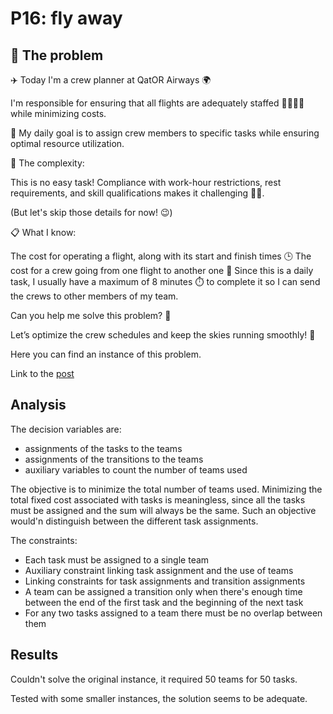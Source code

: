 # P16: fly away

## 🧠 The problem

✈️ Today I'm a crew planner at QatOR Airways 🌍

I'm responsible for ensuring that all flights are adequately staffed 🧑‍✈️👩‍✈️ while minimizing costs.

🎯 My daily goal is to assign crew members to specific tasks while ensuring optimal resource utilization.

🚧 The complexity:

This is no easy task! Compliance with work-hour restrictions, rest requirements, and skill qualifications makes it challenging 😵‍💫.

(But let's skip those details for now! 😉)

📋 What I know:

The cost for operating a flight, along with its start and finish times 🕒
The cost for a crew going from one flight to another one 🚖
Since this is a daily task, I usually have a maximum of 8 minutes ⏱️ to complete it so I can send the crews to other members of my team.

Can you help me solve this problem? 🧩

Let’s optimize the crew schedules and keep the skies running smoothly! 🛫

Here you can find an instance of this problem.

Link to the [post](https://www.linkedin.com/posts/borjamenendezmoreno_operationsresearch-activity-7274329961476358144-vyty?utm_source=share&utm_medium=member_desktop)

## Analysis

The decision variables are:

- assignments of the tasks to the teams
- assignments of the transitions to the teams
- auxiliary variables to count the number of teams used

The objective is to minimize the total number of teams used. Minimizing the total fixed cost associated with tasks is meaningless, since all the tasks must be assigned and the sum will always be the same. Such an objective would'n distinguish between the different task assignments.

The constraints:

- Each task must be assigned to a single team
- Auxiliary constraint linking task assignment and the use of teams
- Linking constraints for task assignments and transition assignments
- A team can be assigned a transition only when there's enough time between the end of the first task and the beginning of the next task
- For any two tasks assigned to a team there must be no overlap between them

## Results

Couldn't solve the original instance, it required 50 teams for 50 tasks.

Tested with some smaller instances, the solution seems to be adequate.
